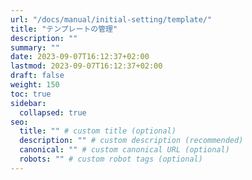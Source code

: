 ```yaml
---
url: "/docs/manual/initial-setting/template/"
title: "テンプレートの管理"
description: ""
summary: ""
date: 2023-09-07T16:12:37+02:00
lastmod: 2023-09-07T16:12:37+02:00
draft: false
weight: 150
toc: true
sidebar:
  collapsed: true
seo:
  title: "" # custom title (optional)
  description: "" # custom description (recommended)
  canonical: "" # custom canonical URL (optional)
  robots: "" # custom robot tags (optional)
---
```

